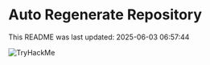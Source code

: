 # Auto Regenerate Repository

This README was last updated: 2025-06-03 06:57:44

 ![TryHackMe](https://tryhackme.com/badge/533634)